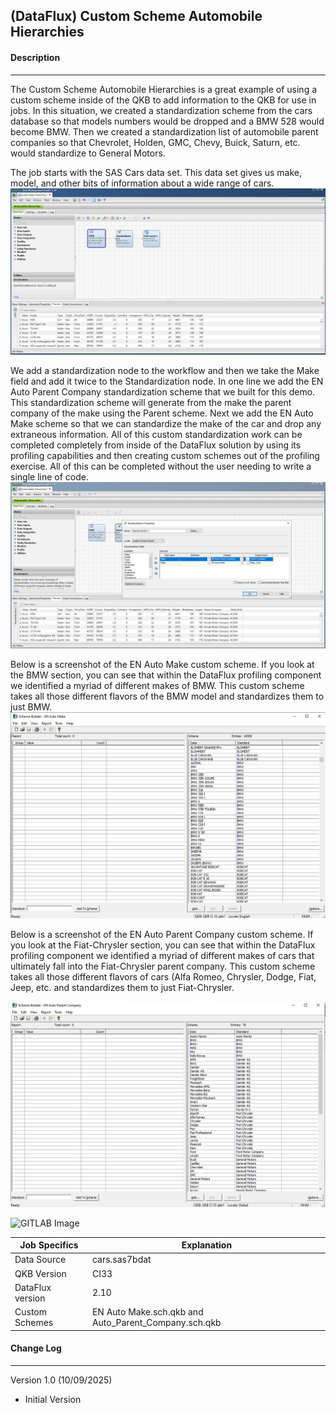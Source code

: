 ## (DataFlux) Custom Scheme Automobile Hierarchies

#### Description

------

The Custom Scheme Automobile Hierarchies is a great example of using a custom scheme inside of the QKB to add information to the QKB for use in jobs.  In this situation, we created a standardization scheme from the cars database so that models numbers would be dropped and a BMW 528 would become BMW.  Then we created a standardization list of automobile parent companies so that Chevrolet, Holden, GMC, Chevy, Buick, Saturn, etc. would standardize to General Motors.  

The job starts with the SAS Cars data set.  This data set gives us make, model, and other bits of information about a wide range of cars.  
![Input Data](img/Automobile_hierarchies_raw_data.jpg)

We add a standardization node to the workflow and then we take the Make field and add it twice to the Standardization node.  In one line we add the EN Auto Parent Company standardization scheme that we built for this demo.  This standardization scheme will generate from the make the parent company of the make using the Parent scheme.  Next we add the EN Auto Make scheme so that we can standardize the make of the car and drop any extraneous information.  All of this custom standardization work can be completed completely from inside of the DataFlux solution by using its profiling capabilities and then creating custom schemes out of the profiling exercise.  All of this can be completed without the user needing to write a single line of code.
![Input Data](img/Automobile_hierarchies_apply_scheme.jpg)

Below is a screenshot of the EN Auto Make custom scheme.  If you look at the BMW section, you can see that within the DataFlux profiling component we identified a myriad of different makes of BMW.  This custom scheme takes all those different flavors of the BMW model and standardizes them to just BMW.
![Input Data](img/EN_Auto_Make.jpg)

Below is a screenshot of the EN Auto Parent Company custom scheme.  If you look at the Fiat-Chrysler section, you can see that within the DataFlux profiling component we identified a myriad of different makes of cars that ultimately fall into the Fiat-Chrysler parent company.  This custom scheme takes all those different flavors of cars (Alfa Romeo, Chrysler, Dodge, Fiat, Jeep, etc. and standardizes them to just Fiat-Chrysler.

![Input Data](img/EN_Auto_Parent.jpg)

 

![GITLAB Image](./img/Screenshot_1_2.jpg)




| Job Specifics    | Explanation                                          |
| ---------------- | ---------------------------------------------------- |
| Data Source      | cars.sas7bdat                                        |
| QKB Version      | CI33                                                 |
| DataFlux version | 2.10                                                 |
| Custom Schemes   | EN Auto Make.sch.qkb and Auto_Parent_Company.sch.qkb |

#### Change Log

------

Version 1.0 (10/09/2025)

- Initial Version
